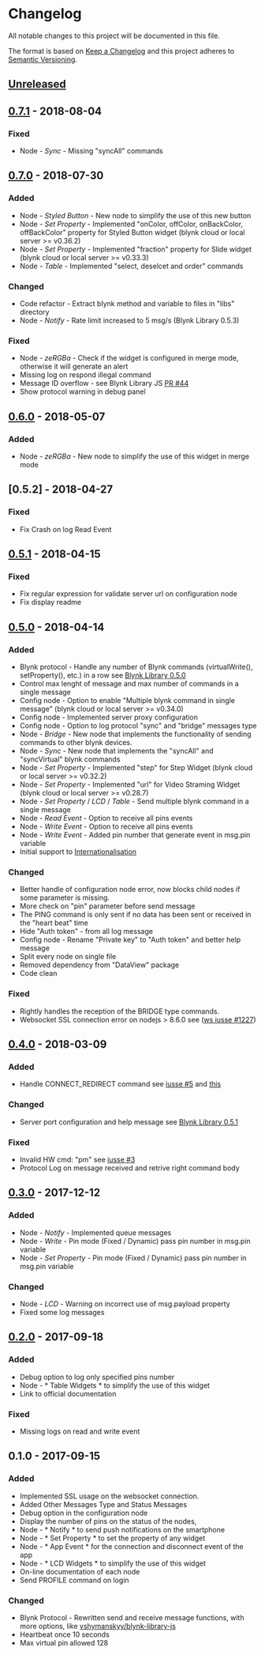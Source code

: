 # Changelog
All notable changes to this project will be documented in this file.

The format is based on [Keep a Changelog](http://keepachangelog.com/en/1.0.0/)
and this project adheres to [Semantic Versioning](http://semver.org/spec/v2.0.0.html).

## [Unreleased]

## [0.7.1] - 2018-08-04
### Fixed
- Node - *Sync* - Missing "syncAll" commands

## [0.7.0] - 2018-07-30
### Added
- Node - *Styled Button* -  New node to simplify the use of this new button
- Node - *Set Property* - Implemented "onColor, offColor, onBackColor, offBackColor" property for Styled Button widget (blynk cloud or local server >= v0.36.2)
- Node - *Set Property* - Implemented "fraction" property for Slide widget (blynk cloud or local server >= v0.33.3)
- Node - *Table* - Implemented "select, deselcet and order" commands

### Changed
- Code refactor - Extract blynk method and variable to files in "libs" directory
- Node - *Notify* - Rate limit increased to 5 msg/s (Blynk Library 0.5.3)

### Fixed
- Node - *zeRGBa* - Check if the widget is configured in merge mode, otherwise it will generate an alert
- Missing log on respond illegal command
- Message ID overflow - see Blynk Library JS [PR #44](https://github.com/vshymanskyy/blynk-library-js/pull/44)
- Show protocol warning in debug panel

## [0.6.0] - 2018-05-07
### Added
- Node - *zeRGBa* -  New node to simplify the use of this widget in merge mode

## [0.5.2] - 2018-04-27
### Fixed
- Fix Crash on log Read Event

## [0.5.1] - 2018-04-15
### Fixed
- Fix regular expression for validate server url on configuration node
- Fix display readme

## [0.5.0] - 2018-04-14
### Added
- Blynk protocol - Handle any number of Blynk commands (virtualWrite(), setProperty(), etc.) in a row see [Blynk Library 0.5.0](https://community.blynk.cc/t/beta-blynk-library-v0-5-0/19841)
- Control max lenght of message and max number of commands in a single message 
- Config node - Option to enable "Multiple blynk command in single message"  (blynk cloud or local server >= v0.34.0) 
- Config node - Implemented server proxy configuration
- Config node - Option to log protocol "sync" and "bridge" messages type
- Node - *Bridge* - New node that implements the functionality of sending commands to other blynk devices.
- Node - *Sync* - New node that implements the "syncAll" and "syncVirtual" blynk commands
- Node - *Set Property* - Implemented "step" for Step Widget  (blynk cloud or local server >= v0.32.2)
- Node - *Set Property* - Implemented "url" for Video Straming Widget (blynk cloud or local server >= v0.28.7)
- Node - *Set Property* / *LCD* / *Table* - Send multiple blynk command in a single message
- Node - *Read Event* - Option to receive all pins events
- Node - *Write Event* - Option to receive all pins events
- Node - *Write Event* - Added pin number that generate event in msg.pin variable
- Initial support to [Internationalisation](https://nodered.org/docs/creating-nodes/i18n)

### Changed
- Better handle of configuration node error, now blocks child nodes if some parameter is missing.
- More check on "pin" parameter before send message
- The PING command is only sent if no data has been sent or received in the "heart beat" time
- Hide "Auth token" - from all log message
- Config node - Rename "Private key" to "Auth token" and better help message
- Split every node on single file
- Removed dependency from "DataView" package
- Code clean

### Fixed
- Rightly handles the reception of the BRIDGE type commands.
- Websocket SSL connection error on nodejs > 8.6.0 see ([ws iusse #1227](https://github.com/websockets/ws/issues/1227))

## [0.4.0] - 2018-03-09
### Added
- Handle CONNECT_REDIRECT command see [iusse #5](https://github.com/gablau/node-red-contrib-blynk-ws/issues/5) and [this](https://community.blynk.cc/t/correct-websocket-address-for-blynk-server/22496) 

### Changed
- Server port configuration and help message see [Blynk Library 0.5.1](https://community.blynk.cc/t/new-blynk-library-v0-5-1-is-released-important-for-local-server-owners/22449)

### Fixed
- Invalid HW cmd: "pm" see [iusse #3](https://github.com/gablau/node-red-contrib-blynk-ws/issues/3)
- Protocol Log on message received and retrive right command body

## [0.3.0] - 2017-12-12
### Added
- Node - *Notify* - Implemented queue messages 
- Node - *Write* - Pin mode (Fixed / Dynamic) pass pin number in msg.pin variable
- Node - *Set Property* - Pin mode (Fixed / Dynamic) pass pin number in msg.pin variable

### Changed
- Node - *LCD* - Warning on incorrect use of msg.payload property
- Fixed some log messages

## [0.2.0] - 2017-09-18
### Added
- Debug option to log only specified pins number
- Node - * Table Widgets * to simplify the use of this widget
- Link to official documentation

### Fixed
- Missing logs on read and write event

## 0.1.0 - 2017-09-15
### Added
- Implemented SSL usage on the websocket connection.
- Added Other Messages Type and Status Messages
- Debug option in the configuration node
- Display the number of pins on the status of the nodes,
- Node - * Notify * to send push notifications on the smartphone
- Node - * Set Property * to set the property of any widget
- Node - * App Event * for the connection and disconnect event of the app
- Node - * LCD Widgets * to simplify the use of this widget
- On-line documentation of each node
- Send PROFILE command on login

### Changed
- Blynk Protocol - Rewritten send and receive message functions, with more options, like [vshymanskyy/blynk-library-js](https://github.com/vshymanskyy/blynk-library-js)
- Heartbeat once 10 seconds
- Max virtual pin allowed 128

[Unreleased]: https://github.com/gablau/node-red-contrib-blynk-ws/compare/0.7.1...HEAD
[0.7.1]: https://github.com/gablau/node-red-contrib-blynk-ws/compare/0.7.0...0.7.1
[0.7.0]: https://github.com/gablau/node-red-contrib-blynk-ws/compare/0.6.0...0.7.0
[0.6.0]: https://github.com/gablau/node-red-contrib-blynk-ws/compare/0.5.2...0.6.0
[0.5.1]: https://github.com/gablau/node-red-contrib-blynk-ws/compare/0.5.1...0.5.2
[0.5.1]: https://github.com/gablau/node-red-contrib-blynk-ws/compare/0.5.0...0.5.1
[0.5.0]: https://github.com/gablau/node-red-contrib-blynk-ws/compare/0.4.0...0.5.0
[0.4.0]: https://github.com/gablau/node-red-contrib-blynk-ws/compare/0.3.0...0.4.0
[0.3.0]: https://github.com/gablau/node-red-contrib-blynk-ws/compare/0.2.0...0.3.0
[0.2.0]: https://github.com/gablau/node-red-contrib-blynk-ws/compare/0.1.0...0.2.0

